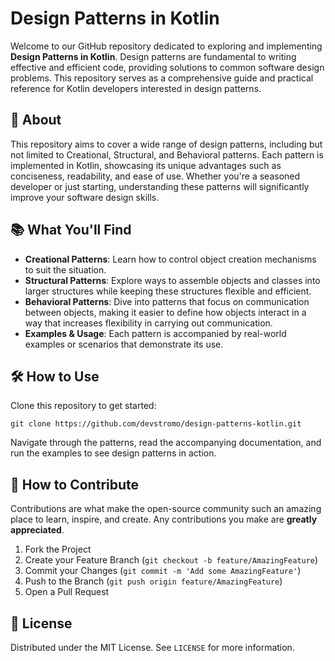 # Design Patterns in Kotlin

Welcome to our GitHub repository dedicated to exploring and implementing **Design Patterns in Kotlin**. Design patterns are fundamental to writing effective and efficient code, providing solutions to common software design problems. This repository serves as a comprehensive guide and practical reference for Kotlin developers interested in design patterns.

## 🌟 About

This repository aims to cover a wide range of design patterns, including but not limited to Creational, Structural, and Behavioral patterns. Each pattern is implemented in Kotlin, showcasing its unique advantages such as conciseness, readability, and ease of use. Whether you're a seasoned developer or just starting, understanding these patterns will significantly improve your software design skills.

## 📚 What You'll Find

- **Creational Patterns**: Learn how to control object creation mechanisms to suit the situation.
- **Structural Patterns**: Explore ways to assemble objects and classes into larger structures while keeping these structures flexible and efficient.
- **Behavioral Patterns**: Dive into patterns that focus on communication between objects, making it easier to define how objects interact in a way that increases flexibility in carrying out communication.
- **Examples & Usage**: Each pattern is accompanied by real-world examples or scenarios that demonstrate its use.

## 🛠️ How to Use

Clone this repository to get started:

`git clone https://github.com/devstromo/design-patterns-kotlin.git`

Navigate through the patterns, read the accompanying documentation, and run the examples to see design patterns in action.

## 🤝 How to Contribute

Contributions are what make the open-source community such an amazing place to learn, inspire, and create. Any contributions you make are **greatly appreciated**.

1. Fork the Project
2. Create your Feature Branch (`git checkout -b feature/AmazingFeature`)
3. Commit your Changes (`git commit -m 'Add some AmazingFeature'`)
4. Push to the Branch (`git push origin feature/AmazingFeature`)
5. Open a Pull Request

## 📄 License

Distributed under the MIT License. See `LICENSE` for more information.